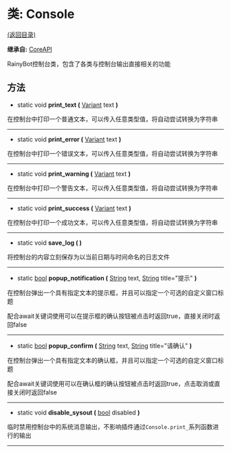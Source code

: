 # 类: Console  
[(返回目录)](README.md)  
  
**继承自:** [CoreAPI](CoreAPI.md)  
  
RainyBot控制台类，包含了各类与控制台输出直接相关的功能  
  
## 方法 
  
- static void **print_text (** [Variant](https://docs.godotengine.org/en/latest/classes/class_variant.html) text **)**  
  
在控制台中打印一个普通文本，可以传入任意类型值，将自动尝试转换为字符串  
  
---  
  
- static void **print_error (** [Variant](https://docs.godotengine.org/en/latest/classes/class_variant.html) text **)**  
  
在控制台中打印一个错误文本，可以传入任意类型值，将自动尝试转换为字符串  
  
---  
  
- static void **print_warning (** [Variant](https://docs.godotengine.org/en/latest/classes/class_variant.html) text **)**  
  
在控制台中打印一个警告文本，可以传入任意类型值，将自动尝试转换为字符串  
  
---  
  
- static void **print_success (** [Variant](https://docs.godotengine.org/en/latest/classes/class_variant.html) text **)**  
  
在控制台中打印一个成功文本，可以传入任意类型值，将自动尝试转换为字符串  
  
---  
  
- static void **save_log ( )**  
  
将控制台的内容立刻保存为以当前日期与时间命名的日志文件  
  
---  
  
- static [bool](https://docs.godotengine.org/en/latest/classes/class_bool.html) **popup_notification (** [String](https://docs.godotengine.org/en/latest/classes/class_string.html) text, [String](https://docs.godotengine.org/en/latest/classes/class_string.html) title="提示" **)**  
  
在控制台弹出一个具有指定文本的提示框，并且可以指定一个可选的自定义窗口标题   
  
配合await关键词使用可以在提示框的确认按钮被点击时返回true，直接关闭时返回false  
  
---  
  
- static [bool](https://docs.godotengine.org/en/latest/classes/class_bool.html) **popup_confirm (** [String](https://docs.godotengine.org/en/latest/classes/class_string.html) text, [String](https://docs.godotengine.org/en/latest/classes/class_string.html) title="请确认" **)**  
  
在控制台弹出一个具有指定文本的确认框，并且可以指定一个可选的自定义窗口标题   
  
配合await关键词使用可以在确认框的确认按钮被点击时返回true，点击取消或直接关闭时返回false  
  
---  
  
- static void **disable_sysout (** [bool](https://docs.godotengine.org/en/latest/classes/class_bool.html) disabled **)**  
  
临时禁用控制台中的系统消息输出，不影响插件通过`Console.print_`系列函数进行的输出  
  
---  
  

